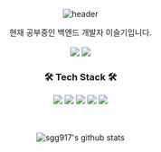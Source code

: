 <div align="center">

  ![header](https://capsule-render.vercel.app/api?type=waving&color=87CEFA&height=300&section=header&text=SeulGi%20Lee&fontSize=90&fontColor=F0F8FF)

  현재 공부중인 백엔드 개발자 이슬기입니다.
  <br><br>
  <a href="mailto:sgadf2847@gmail.com"><img src="https://img.shields.io/badge/Email-EA4335?style=flat-square&logo=Gmail&logoColor=white"></a>
  <a href="https://www.notion.so/9b87a6174ea34705ad02e2d407e25296"><img src="https://img.shields.io/badge/Portfolio-000000?style=flat-square&logo=Notion&logoColor=white"></a>
  <br>
  
  <h3>🛠️ Tech Stack 🛠️</h3>
  
  <img src="https://img.shields.io/badge/Java-1E90FF?style=flat-square">
  <img src="https://img.shields.io/badge/JavaScript-F7DF1E?style=flat-square&logo=JavaScript&logoColor=white">
  <img src="https://img.shields.io/badge/Spring-6DB33F?style=flat-square&logo=Spring&logoColor=white">
  <img src="https://img.shields.io/badge/MSSQL-F80000?style=flat-square&logo=MSSQL&logoColor=white">
  <img src="https://img.shields.io/badge/GIT-000000?style=flat-square&logo=GIT&logoColor=white">
  <br><br><br>
  
  ![sgg917's github stats](https://github-readme-stats.vercel.app/api?username=sgg917&show_icons=true)

  
</div>



<!--
**sgg917/sgg917** is a ✨ _special_ ✨ repository because its `README.md` (this file) appears on your GitHub profile.

Here are some ideas to get you started:

- 🔭 I’m currently working on ...
- 🌱 I’m currently learning ...
- 👯 I’m looking to collaborate on ...
- 🤔 I’m looking for help with ...
- 💬 Ask me about ...
- 📫 How to reach me: ...
- 😄 Pronouns: ...
- ⚡ Fun fact: ...
-->
